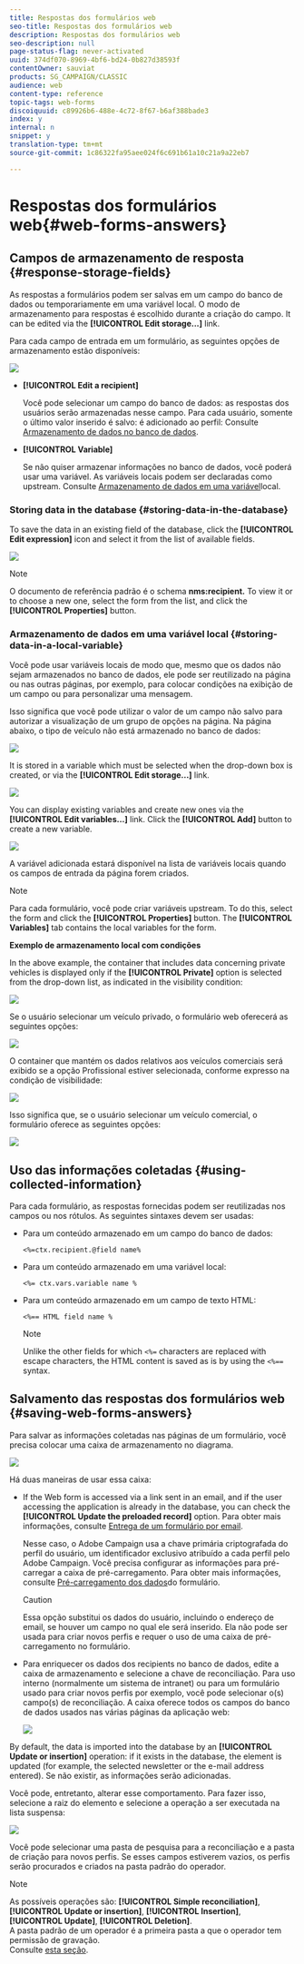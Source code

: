 ```yaml
---
title: Respostas dos formulários web
seo-title: Respostas dos formulários web
description: Respostas dos formulários web
seo-description: null
page-status-flag: never-activated
uuid: 374df070-8969-4bf6-bd24-0b827d38593f
contentOwner: sauviat
products: SG_CAMPAIGN/CLASSIC
audience: web
content-type: reference
topic-tags: web-forms
discoiquuid: c89926b6-488e-4c72-8f67-b6af388bade3
index: y
internal: n
snippet: y
translation-type: tm+mt
source-git-commit: 1c86322fa95aee024f6c691b61a10c21a9a22eb7

---
```



# Respostas dos formulários web{#web-forms-answers}

## Campos de armazenamento de resposta {#response-storage-fields}

As respostas a formulários podem ser salvas em um campo do banco de dados ou temporariamente em uma variável local. O modo de armazenamento para respostas é escolhido durante a criação do campo. It can be edited via the **[!UICONTROL Edit storage...]** link.

Para cada campo de entrada em um formulário, as seguintes opções de armazenamento estão disponíveis:

![](assets/s_ncs_admin_survey_select_storage.png)

* **[!UICONTROL Edit a recipient]**

   Você pode selecionar um campo do banco de dados: as respostas dos usuários serão armazenadas nesse campo. Para cada usuário, somente o último valor inserido é salvo: é adicionado ao perfil: Consulte [Armazenamento de dados no banco de dados](#storing-data-in-the-database).

* **[!UICONTROL Variable]**

   Se não quiser armazenar informações no banco de dados, você poderá usar uma variável. As variáveis locais podem ser declaradas como upstream. Consulte [Armazenamento de dados em uma variável](#storing-data-in-a-local-variable)local.

### Storing data in the database {#storing-data-in-the-database}

To save the data in an existing field of the database, click the **[!UICONTROL Edit expression]** icon and select it from the list of available fields.

![](assets/s_ncs_admin_survey_storage_type1.png)

>[!NOTE]
>
>O documento de referência padrão é o schema **nms:recipient.** To view it or to choose a new one, select the form from the list, and click the **[!UICONTROL Properties]** button.

### Armazenamento de dados em uma variável local {#storing-data-in-a-local-variable}

Você pode usar variáveis locais de modo que, mesmo que os dados não sejam armazenados no banco de dados, ele pode ser reutilizado na página ou nas outras páginas, por exemplo, para colocar condições na exibição de um campo ou para personalizar uma mensagem.

Isso significa que você pode utilizar o valor de um campo não salvo para autorizar a visualização de um grupo de opções na página. Na página abaixo, o tipo de veículo não está armazenado no banco de dados:

![](assets/s_ncs_admin_survey_no_storage_variable.png)

It is stored in a variable which must be selected when the drop-down box is created, or via the **[!UICONTROL Edit storage...]** link.

![](assets/s_ncs_admin_survey_no_storage_variable2.png)

You can display existing variables and create new ones via the **[!UICONTROL Edit variables...]** link. Click the **[!UICONTROL Add]** button to create a new variable.

![](assets/s_ncs_admin_survey_add_a_variable.png)

A variável adicionada estará disponível na lista de variáveis locais quando os campos de entrada da página forem criados.

>[!NOTE]
>
>Para cada formulário, você pode criar variáveis upstream. To do this, select the form and click the **[!UICONTROL Properties]** button. The **[!UICONTROL Variables]** tab contains the local variables for the form.

**Exemplo de armazenamento local com condições**

In the above example, the container that includes data concerning private vehicles is displayed only if the **[!UICONTROL Private]** option is selected from the drop-down list, as indicated in the visibility condition:

![](assets/s_ncs_admin_survey_add_a_condition.png)

Se o usuário selecionar um veículo privado, o formulário web oferecerá as seguintes opções:

![](assets/s_ncs_admin_survey_no_storage_conda.png)

O container que mantém os dados relativos aos veículos comerciais será exibido se a opção Profissional estiver selecionada, conforme expresso na condição de visibilidade:

![](assets/s_ncs_admin_survey_view_a_condition.png)

Isso significa que, se o usuário selecionar um veículo comercial, o formulário oferece as seguintes opções:

![](assets/s_ncs_admin_survey_no_storage_condb.png)

## Uso das informações coletadas {#using-collected-information}

Para cada formulário, as respostas fornecidas podem ser reutilizadas nos campos ou nos rótulos. As seguintes sintaxes devem ser usadas:

* Para um conteúdo armazenado em um campo do banco de dados:

   ```
   <%=ctx.recipient.@field name%
   ```

* Para um conteúdo armazenado em uma variável local:

   ```
   <%= ctx.vars.variable name %
   ```

* Para um conteúdo armazenado em um campo de texto HTML:

   ```
   <%== HTML field name %
   ```

   >[!NOTE]
   >
   >Unlike the other fields for which `<%=` characters are replaced with escape characters, the HTML content is saved as is by using the `<%==` syntax.

## Salvamento das respostas dos formulários web {#saving-web-forms-answers}

Para salvar as informações coletadas nas páginas de um formulário, você precisa colocar uma caixa de armazenamento no diagrama.

![](assets/s_ncs_admin_survey_save_box.png)

Há duas maneiras de usar essa caixa:

* If the Web form is accessed via a link sent in an email, and if the user accessing the application is already in the database, you can check the **[!UICONTROL Update the preloaded record]** option. Para obter mais informações, consulte [Entrega de um formulário por email](../../web/using/publishing-a-web-form.md#delivering-a-form-via-email).

   Nesse caso, o Adobe Campaign usa a chave primária criptografada do perfil do usuário, um identificador exclusivo atribuído a cada perfil pelo Adobe Campaign. Você precisa configurar as informações para pré-carregar a caixa de pré-carregamento. Para obter mais informações, consulte [Pré-carregamento dos dados](../../web/using/publishing-a-web-form.md#pre-loading-the-form-data)do formulário.

   >[!CAUTION]
   >
   >Essa opção substitui os dados do usuário, incluindo o endereço de email, se houver um campo no qual ele será inserido. Ela não pode ser usada para criar novos perfis e requer o uso de uma caixa de pré-carregamento no formulário.

* Para enriquecer os dados dos recipients no banco de dados, edite a caixa de armazenamento e selecione a chave de reconciliação. Para uso interno (normalmente um sistema de intranet) ou para um formulário usado para criar novos perfis por exemplo, você pode selecionar o(s) campo(s) de reconciliação. A caixa oferece todos os campos do banco de dados usados nas várias páginas da aplicação web:

   ![](assets/s_ncs_admin_survey_save_box_edit.png)

By default, the data is imported into the database by an **[!UICONTROL Update or insertion]** operation: if it exists in the database, the element is updated (for example, the selected newsletter or the e-mail address entered). Se não existir, as informações serão adicionadas.

Você pode, entretanto, alterar esse comportamento. Para fazer isso, selecione a raiz do elemento e selecione a operação a ser executada na lista suspensa:

![](assets/s_ncs_admin_survey_save_operation.png)

Você pode selecionar uma pasta de pesquisa para a reconciliação e a pasta de criação para novos perfis. Se esses campos estiverem vazios, os perfis serão procurados e criados na pasta padrão do operador.

>[!NOTE]
>
>As possíveis operações são: **[!UICONTROL Simple reconciliation]**, **[!UICONTROL Update or insertion]**, **[!UICONTROL Insertion]**, **[!UICONTROL Update]**, **[!UICONTROL Deletion]**.\
>A pasta padrão de um operador é a primeira pasta a que o operador tem permissão de gravação.\
>Consulte [esta seção](../../platform/using/access-management.md).

